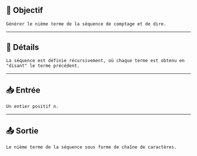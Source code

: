 # 

## 🎯 Objectif

    Générer le nième terme de la séquence de comptage et de dire.

---

## 📝 Détails

    La séquence est définie récursivement, où chaque terme est obtenu en "disant" le terme précédent.

---

## 📥 Entrée

    Un entier positif n.

---

## 📤 Sortie

    Le nième terme de la séquence sous forme de chaîne de caractères.

